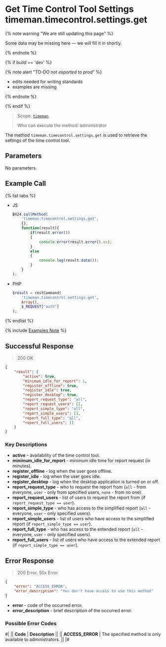 # Get Time Control Tool Settings timeman.timecontrol.settings.get

{% note warning "We are still updating this page" %}

Some data may be missing here — we will fill it in shortly.

{% endnote %}

{% if build == 'dev' %}

{% note alert "TO-DO _not exported to prod_" %}

- edits needed for writing standards
- examples are missing

{% endnote %}

{% endif %}

> Scope: [`timeman`](../../scopes/permissions.md)
>
> Who can execute the method: administrator

The method `timeman.timecontrol.settings.get` is used to retrieve the settings of the time control tool.

## Parameters

No parameters.

## Example Call

{% list tabs %}

- JS

    ```js
    BX24.callMethod(
        'timeman.timecontrol.settings.get',
        {},
        function(result){
            if(result.error())
            {
                console.error(result.error().ex);
            }
            else
            {
                console.log(result.data());
            }
        }
    );
    ```

- PHP

    ```php
    $result = restCommand(
        'timeman.timecontrol.settings.get',
        Array(),
        $_REQUEST["auth"]
    );    
    ```

{% endlist %}

{% include [Examples Note](../../../_includes/examples.md) %}

## Successful Response

> 200 OK
```json
{
    "result": {
        "active": true,
        "minimum_idle_for_report": 1,
        "register_offline": true,
        "register_idle": true,
        "register_desktop": true,
        "report_request_type": "all",
        "report_request_users": [],
        "report_simple_type": "all",
        "report_simple_users": [],
        "report_full_type": "all",
        "report_full_users": []
    }
}
```

### Key Descriptions

- **active** - availability of the time control tool.
- **minimum_idle_for_report** - minimum idle time for report request (in minutes).
- **register_offline** - log when the user goes offline.
- **register_idle** - log when the user goes idle.
- **register_desktop** - log when the desktop application is turned on or off.
- **report_request_type** - who to request the report from (`all` - from everyone, `user` - only from specified users, `none` - from no one).
- **report_request_users** - list of users to request the report from (if `report_request_type == user`).
- **report_simple_type** - who has access to the simplified report (`all` - everyone, `user` - only specified users).
- **report_simple_users** - list of users who have access to the simplified report (if `report_simple_type == user`).
- **report_full_type** - who has access to the extended report (`all` - everyone, `user` - only specified users).
- **report_full_users** - list of users who have access to the extended report (if `report_simple_type == user`).

## Error Response

> 200 Error, 50x Error
```json
{
    "error": "ACCESS_ERROR",
    "error_description": "You don't have access to use this method"
}
```

- **error** - code of the occurred error.
- **error_description** - brief description of the occurred error.

### Possible Error Codes

#|
|| **Code** | **Description** ||
|| **ACCESS_ERROR** | The specified method is only available to administrators. ||
|#